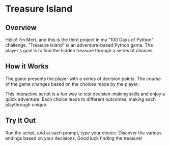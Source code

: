 # Treasure Island

## Overview

Hello! I'm Mert, and this is the third project in my "100 Days of Python" challenge. "Treasure Island" is an adventure-based Python game. The player's goal is to find the hidden treasure through a series of choices.

## How it Works

The game presents the player with a series of decision points. The course of the game changes based on the choices made by the player:

This interactive script is a fun way to test decision-making skills and enjoy a quick adventure. Each choice leads to different outcomes, making each playthrough unique.

## Try It Out

Run the script, and at each prompt, type your choice. Discover the various endings based on your decisions. Good luck finding the treasure!

